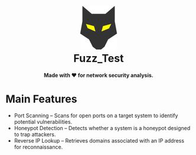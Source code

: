
<h1 align="center">
  <br>
  <a href="https://github.com/Script-Hussle/Beast_Scanner"> <img src="https://github.com/Script-Hussle/Beast_Scanner/blob/main/68747470733a2f2f696d6167652e6962622e636f2f6d784f39727a2f7265636f6e646f672e706e67.png?raw=true" alt="Beaast"></a>
  <br>
   Fuzz_Test
  <br>
</h1>
<h4 align="center">Made with ❤️ for network security analysis.</h4>
<h1>Main Features</h1>
<ul>
  <li>Port Scanning – Scans for open ports on a target system to identify potential vulnerabilities.</li>
  <li>Honeypot Detection – Detects whether a system is a honeypot designed to trap attackers.</li>
  <li>Reverse IP Lookup – Retrieves domains associated with an IP address for reconnaissance.</li>
</ul>


